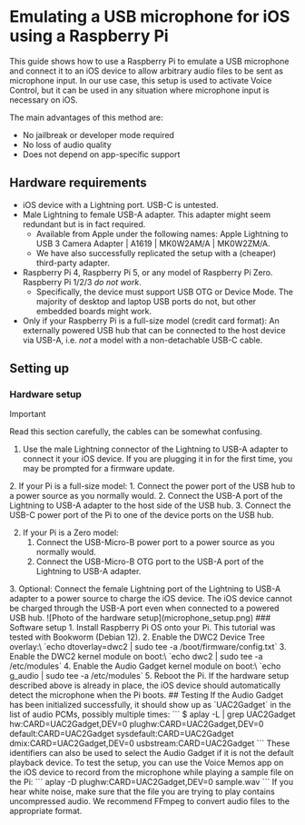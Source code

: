 # Emulating a USB microphone for iOS using a Raspberry Pi

This guide shows how to use a Raspberry Pi to emulate a USB microphone
and connect it to an iOS device to allow arbitrary audio files to be sent as microphone input.
In our use case, this setup is used to activate Voice Control,
but it can be used in any situation where microphone input is necessary on iOS.

The main advantages of this method are:
* No jailbreak or developer mode required
* No loss of audio quality
* Does not depend on app-specific support

## Hardware requirements

* iOS device with a Lightning port. USB-C is untested.
* Male Lightning to female USB-A adapter. This adapter might seem redundant but is in fact required.
  * Available from Apple under the following names:
    Apple Lightning to USB 3 Camera Adapter | A1619 | MK0W2AM/A | MK0W2ZM/A.
  * We have also successfully replicated the setup with a (cheaper) third-party adapter.
* Raspberry Pi 4, Raspberry Pi 5, or any model of Raspberry Pi Zero. Raspberry Pi 1/2/3 *do not work*.
  * Specifically, the device must support USB OTG or Device Mode.
    The majority of desktop and laptop USB ports do not, but other embedded boards might work.
* Only if your Raspberry Pi is a full-size model (credit card format): An externally powered USB hub
  that can be connected to the host device via USB-A, i.e. *not* a model with a non-detachable USB-C cable.

## Setting up

### Hardware setup

> [!IMPORTANT]
> Read this section carefully, the cables can be somewhat confusing.

1. Use the male Lightning connector of the Lightning to USB-A adapter to connect it your iOS device.
   If you are plugging it in for the first time, you may be prompted for a firmware update.
<!-->
2. If your Pi is a full-size model:
   1. Connect the power port of the USB hub to a power source as you normally would.
   2. Connect the USB-A port of the Lightning to USB-A adapter to the host side of the USB hub.
   3. Connect the USB-C power port of the Pi to one of the device ports on the USB hub.
<!-->
2. If your Pi is a Zero model:
   1. Connect the USB-Micro-B power port to a power source as you normally would.
   2. Connect the USB-Micro-B OTG port to the USB-A port of the Lightning to USB-A adapter.
<!-->
3. Optional: Connect the female Lightning port of the Lightning to USB-A adapter to a power source to charge the iOS device.
   The iOS device cannot be charged through the USB-A port even when connected to a powered USB hub.

![Photo of the hardware setup](microphone_setup.png)

### Software setup

1. Install Raspberry Pi OS onto your Pi. This tutorial was tested with Bookworm (Debian 12).
2. Enable the DWC2 Device Tree overlay:\
   `echo dtoverlay=dwc2 | sudo tee -a /boot/firmware/config.txt`
3. Enable the DWC2 kernel module on boot:\
   `echo dwc2 | sudo tee -a /etc/modules`
4. Enable the Audio Gadget kernel module on boot:\
   `echo g_audio | sudo tee -a /etc/modules`
5. Reboot the Pi. If the hardware setup described above is already in place,
   the iOS device should automatically detect the microphone when the Pi boots.

## Testing

If the Audio Gadget has been initialized successfully,
it should show up as `UAC2Gadget` in the list of audio PCMs, possibly multiple times:
```
$ aplay -L | grep UAC2Gadget
hw:CARD=UAC2Gadget,DEV=0
plughw:CARD=UAC2Gadget,DEV=0
default:CARD=UAC2Gadget
sysdefault:CARD=UAC2Gadget
dmix:CARD=UAC2Gadget,DEV=0
usbstream:CARD=UAC2Gadget
```
These identifiers can also be used to select the Audio Gadget if it is not the default playback device.

To test the setup,
you can use the Voice Memos app on the iOS device to record from the microphone while playing a sample file on the Pi:
```
aplay -D plughw:CARD=UAC2Gadget,DEV=0 sample.wav
```
If you hear white noise, make sure that the file you are trying to play contains uncompressed audio.
We recommend FFmpeg to convert audio files to the appropriate format.
